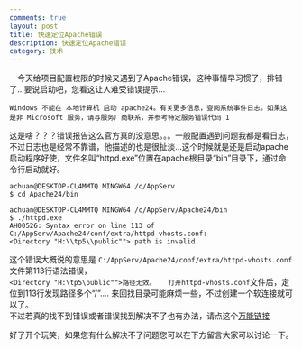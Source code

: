 ```yaml
---
comments: true
layout: post
title: 快速定位Apache错误
description: 快速定位Apache错误
category: 技术
---
```


&emsp;今天给项目配置权限的时候又遇到了Apache错误，这种事情早习惯了，排错了...要说启动吧，您看这让人难受错误提示...

    Windows 不能在 本地计算机 启动 apache24。有关更多信息，查阅系统事件日志。如果这是非 Microsoft 服务，请与服务厂商联系，并参考特定服务错误代码 1

这是啥？？？错误报告这么官方真的没意思。。。一般配置遇到问题我都是看日志，不过日志也是经常不靠谱，他描述的也是很扯淡...这个时候就是还是启动apache启动程序好使，文件名叫“httpd.exe”位置在apache根目录“bin”目录下，通过命令行启动就好。

    achuan@DESKTOP-CL4MMTQ MINGW64 /c/AppServ
    $ cd Apache24/bin

    achuan@DESKTOP-CL4MMTQ MINGW64 /c/AppServ/Apache24/bin
    $ ./httpd.exe
    AH00526: Syntax error on line 113 of C:/AppServ/Apache24/conf/extra/httpd-vhosts.conf:
    <Directory "H:\\tp5\\public""> path is invalid.

这个错误大概说的意思是 `C:/AppServ/Apache24/conf/extra/httpd-vhosts.conf` 文件第113行语法错误，  
`<Directory "H:\tp5\public"">路径无效。  
打开httpd-vhosts.conf`文件后，定位到113行发现路径多个“/”....
来回找目录可能麻烦一些，不过创建一个软连接就可以了。  
不过若真的找不到错误或者错误找到解决不了也有办法，请点这个[万能链接][1]

好了开个玩笑，如果您有什么解决不了问题您可以在下方留言大家可以讨论一下。


[1]: https://www.google.com/
